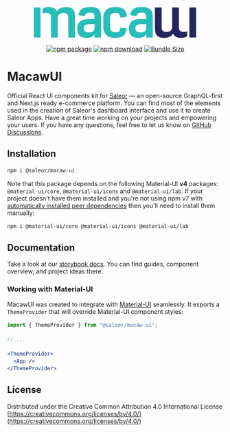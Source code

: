 <div align="center">
  <a href="https://macaw-ui.vercel.app/" rel="noopener" target="_blank"><img src="/stories/assets/macaw-ui-logo.svg" alt="Material-ui-pickers logo"></a></p>
  
  [![npm package](https://img.shields.io/npm/v/@saleor/macaw-ui.svg)](https://www.npmjs.com/package/@saleor/macaw-ui)
  [![npm download](https://img.shields.io/npm/dm/@saleor/macaw-ui.svg)](https://www.npmjs.com/package/@saleor/macaw-ui)
  [![Bundle Size](https://badgen.net/bundlephobia/minzip/@saleor/macaw-ui)](https://bundlephobia.com/package/@saleor/macaw-ui@latest)
</div>

# MacawUI
Official React UI components kit for [Saleor](https://saleor.io/) — an open-source GraphQL-first and Next.js ready e-commerce platform. You can find most of the elements used in the creation of Saleor's dashboard interface and use it to create Saleor Apps. Have a great time working on your projects and empowering your users. If you have any questions, feel free to let us know on [GitHub Discussions](https://github.com/mirumee/saleor/discussions).

## Installation
```sh
npm i @saleor/macaw-ui
```

Note that this package depends on the following Material-UI **v4** packages: `@material-ui/core`, `@material-ui/icons` and `@material-ui/lab`. If your project doesn't have them installed and you're not using npm v7 with [automatically installed peer dependencies](https://github.blog/2020-10-13-presenting-v7-0-0-of-the-npm-cli/) then you'll need to install them manually:

```sh
npm i @material-ui/core @material-ui/icons @material-ui/lab
```

## Documentation
Take a look at our [storybook docs](https://macaw-ui.vercel.app). You can find guides, component overview, and project ideas there.

### Working with Material-UI
MacawUI was created to integrate with [Material-UI](https://material-ui.com/) seamlessly. It exports a `ThemeProvider` that will override Material-UI component styles:
```jsx
import { ThemeProvider } from "@saleor/macaw-ui";

// ...

<ThemeProvider>
  <App />
</ThemeProvider>
```

## License
Distributed under the Creative Common Attribution 4.0 International License
[https://creativecommons.org/licenses/by/4.0/](https://creativecommons.org/licenses/by/4.0/)
